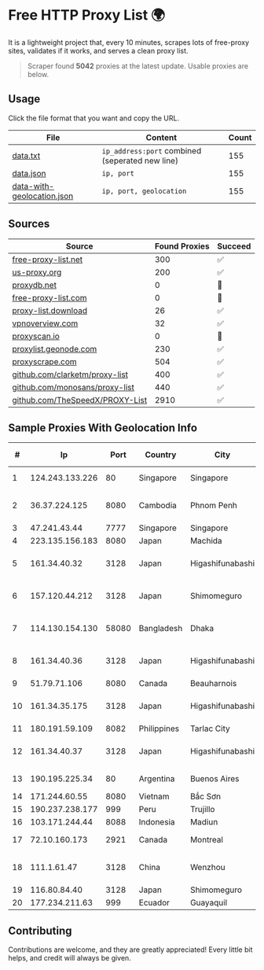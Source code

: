 
# Free HTTP Proxy List 🌍

It is a lightweight project that, every 10 minutes, scrapes lots of free-proxy sites, validates if it works, and serves a clean proxy list.


> Scraper found **5042** proxies at the latest update. Usable proxies are below.

## Usage

Click the file format that you want and copy the URL.


|File|Content|Count|
|----|-------|-----|
|[data.txt](https://raw.githubusercontent.com/themiralay/Proxy-List-World/master/data.txt)|`ip_address:port` combined (seperated new line)|155|
|[data.json](https://raw.githubusercontent.com/themiralay/Proxy-List-World/master/data.json)|`ip, port`|155|
|[data-with-geolocation.json](https://raw.githubusercontent.com/themiralay/Proxy-List-World/master/data-with-geolocation.json)|`ip, port, geolocation`|155|

## Sources

|Source|Found Proxies|Succeed|
|------|-------------|-------|
|[free-proxy-list.net](https://free-proxy-list.net)|300|✅|
|[us-proxy.org](https://www.us-proxy.org)|200|✅|
|[proxydb.net](http://proxydb.net)|0|🚫|
|[free-proxy-list.com](https://free-proxy-list.com/?page=&port=&type%5B%5D=http&type%5B%5D=https&up_time=0&search=Search)|0|🚫|
|[proxy-list.download](https://www.proxy-list.download/HTTP)|26|✅|
|[vpnoverview.com](https://vpnoverview.com/privacy/anonymous-browsing/free-proxy-servers)|32|✅|
|[proxyscan.io](https://www.proxyscan.io)|0|🚫|
|[proxylist.geonode.com](https://proxylist.geonode.com/api/proxy-list?limit=300&page=1&sort_by=lastChecked&sort_type=desc&protocols=http,https)|230|✅|
|[proxyscrape.com](https://api.proxyscrape.com/v2/?request=displayproxies&protocol=http&timeout=10000&country=all&ssl=all&anonymity=all)|504|✅|
|[github.com/clarketm/proxy-list](https://raw.githubusercontent.com/clarketm/proxy-list/master/proxy-list-raw.txt)|400|✅|
|[github.com/monosans/proxy-list](https://raw.githubusercontent.com/monosans/proxy-list/main/proxies/http.txt)|440|✅|
|[github.com/TheSpeedX/PROXY-List](https://raw.githubusercontent.com/TheSpeedX/PROXY-List/master/http.txt)|2910|✅|


## Sample Proxies With Geolocation Info

|#|Ip|Port|Country|City|Internet Service Provider|
|-|--|----|-------|----|-------------------------|
|1|124.243.133.226|80|Singapore|Singapore|Huawei International Pte. Ltd.|
|2|36.37.224.125|8080|Cambodia|Phnom Penh|VIETTEL (CAMBODIA) PTE., LTD|
|3|47.241.43.44|7777|Singapore|Singapore|Alibaba Cloud LLC|
|4|223.135.156.183|8080|Japan|Machida|So-net Corporation|
|5|161.34.40.32|3128|Japan|Higashifunabashi|NTT PC Communications, Inc.|
|6|157.120.44.212|3128|Japan|Shimomeguro|NTT PC Communications, Inc.|
|7|114.130.154.130|58080|Bangladesh|Dhaka|Bangladesh Telegraph & Telephone Board|
|8|161.34.40.36|3128|Japan|Higashifunabashi|NTT PC Communications, Inc.|
|9|51.79.71.106|8080|Canada|Beauharnois|OVH SAS|
|10|161.34.35.175|3128|Japan|Higashifunabashi|NTT PC Communications, Inc.|
|11|180.191.59.109|8082|Philippines|Tarlac City|Globe Telecom|
|12|161.34.40.37|3128|Japan|Higashifunabashi|NTT PC Communications, Inc.|
|13|190.195.225.34|80|Argentina|Buenos Aires|Telecom Argentina S.A.|
|14|171.244.60.55|8080|Vietnam|Bắc Sơn|VIETEL|
|15|190.237.238.177|999|Peru|Trujillo|TDP-GRS|
|16|103.171.244.44|8088|Indonesia|Madiun|PT Data Arta Sedaya|
|17|72.10.160.173|2921|Canada|Montreal|GloboTech Communications|
|18|111.1.61.47|3128|China|Wenzhou|China Mobile communications corporation|
|19|116.80.84.40|3128|Japan|Shimomeguro|InfoSphere|
|20|177.234.211.63|999|Ecuador|Guayaquil|VUELATECHNOLOGY|



## Contributing

Contributions are welcome, and they are greatly appreciated! Every
little bit helps, and credit will always be given.

